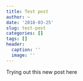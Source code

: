 ```yaml
---
title: Test post
author: ~
date: '2018-03-25'
slug: test-post
categories: []
tags: []
header:
  caption: ''
  image: ''
---
```


Trying out this new post here 